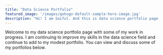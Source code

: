 ```yaml
---
title: "Data Science Portfolio"
featured_image: '/images/gohugo-default-sample-hero-image.jpg'
description: "Hi! I am Saiful. And this is data science portfolio page."
---
```

Welcome to my data science portfolio page with some of my work in progress. I am continuing to improve my skills in the data science field and continue to add to my modest portfolio. You can view and discuss some of my portfolios below.
